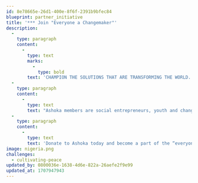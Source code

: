 ```yaml
---
id: 8e78665e-26d1-400e-8f6f-2391b9bfec84
blueprint: partner_initiative
title: '*** Join "Everyone a Changemaker"'
description:
  -
    type: paragraph
    content:
      -
        type: text
        marks:
          -
            type: bold
        text: 'CHAMPION THE SOLUTIONS THAT ARE TRANSFORMING THE WORLD.'
  -
    type: paragraph
    content:
      -
        type: text
        text: "Ashoka members are social entrepreneurs, youth and change leaders who are bringing a powerful framework to our communities, businesses, and schools that is needed for living and working together in a radically different world.\_"
  -
    type: paragraph
    content:
      -
        type: text
        text: 'Donate to Ashoka today and become a part of the “everyone a changemaker” movement!'
image: nigeria.png
challenges:
  - cultivating-peace
updated_by: 0800036e-1638-4d6e-822a-26aefe2f9e99
updated_at: 1707947943
---
```

